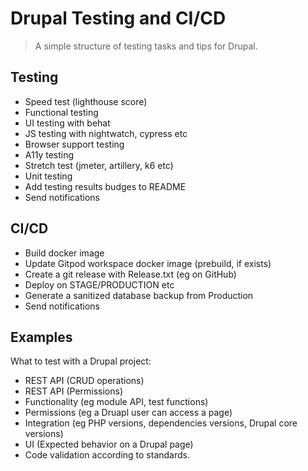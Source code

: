 # Drupal Testing and CI/CD

> A simple structure of testing tasks and tips for Drupal.

## Testing

- Speed test (lighthouse score)
- Functional testing
- UI testing with behat
- JS testing with nightwatch, cypress etc
- Browser support testing
- A11y testing
- Stretch test (jmeter, artillery, k6 etc)
- Unit testing
- Add testing results budges to README
- Send notifications

## CI/CD

- Build docker image
- Update Gitpod workspace docker image (prebuild, if exists)
- Create a git release with Release.txt (eg on GitHub)
- Deploy on STAGE/PRODUCTION etc
- Generate a sanitized database backup from Production
- Send notifications

## Examples

What to test with a Drupal project:

- REST API (CRUD operations)
- REST API (Permissions)
- Functionality (eg module API, test functions)
- Permissions (eg a Druapl user can access a page)
- Integration (eg PHP versions, dependencies versions, Drupal core versions)
- UI (Expected behavior on a Drupal page)
- Code validation according to standards.
